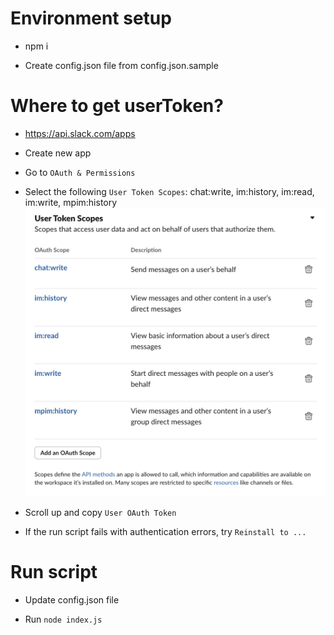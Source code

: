 # Environment setup
- npm i

- Create config.json file from config.json.sample

# Where to get userToken?

- https://api.slack.com/apps

- Create new app

- Go to `OAuth & Permissions`

- Select the following `User Token Scopes`: chat:write, im:history, im:read, im:write, mpim:history
![Alt text](images/user_scopes.png "User scopes")

- Scroll up and copy `User OAuth Token`

- If the run script fails with authentication errors, try `Reinstall to ...`

# Run script

- Update config.json file

- Run `node index.js`

